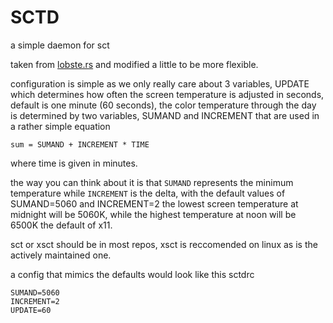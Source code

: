 # SCTD

a simple daemon for sct


taken from [lobste.rs](https://lobste.rs/s/stlowv/sctd_minimal_daemon_for_sct) 
 and modified a little to be more flexible.



configuration is simple as we only really care about 3 variables, UPDATE which 
determines how often the screen temperature is adjusted in seconds, default is 
one minute (60 seconds), the color temperature through the day is determined by
 two variables, SUMAND and INCREMENT that are used in a rather simple equation

 ```
sum = SUMAND + INCREMENT * TIME
 ```

 where time is given in minutes.

 the way you can think about it is that `SUMAND` represents the minimum 
 temperature while `INCREMENT` is the delta, with the default values of
 SUMAND=5060 and INCREMENT=2 the lowest screen temperature at midnight 
 will be 5060K, while the highest temperature at noon will be 6500K the 
 default of x11.


sct or xsct should be in most repos, xsct is reccomended on linux as is the 
actively maintained one.



a config that mimics the defaults would look like this
sctdrc
```
SUMAND=5060
INCREMENT=2
UPDATE=60
```
